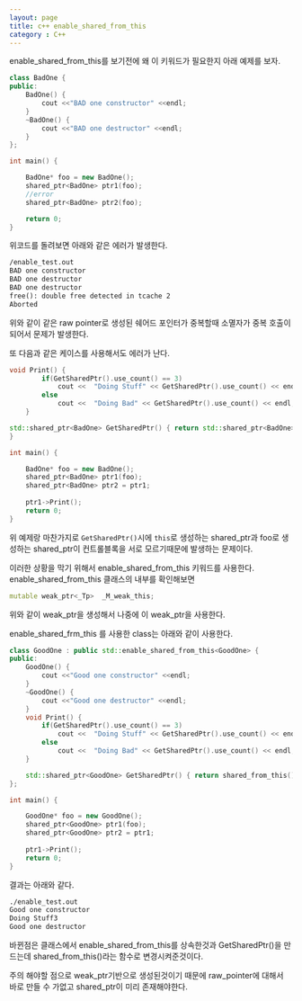 ```yaml
---
layout: page
title: c++ enable_shared_from_this
category : C++
---
```


enable_shared_from_this를 보기전에 왜 이 키워드가 필요한지 아래 예제를 보자.

```cpp
class BadOne {
public:
	BadOne() {
		cout <<"BAD one constructor" <<endl;
	}
	~BadOne() {
		cout <<"BAD one destructor" <<endl;
	}
};

int main() {

	BadOne* foo = new BadOne();
	shared_ptr<BadOne> ptr1(foo);
	//error
	shared_ptr<BadOne> ptr2(foo);

	return 0;
}
```

위코드를 돌려보면 아래와 같은 에러가 발생한다.

```  cmd
/enable_test.out 
BAD one constructor
BAD one destructor
BAD one destructor
free(): double free detected in tcache 2
Aborted
```

위와 같이 같은 raw pointer로 생성된 쉐어드 포인터가 중복할때 소멸자가 중복 호출이 되어서 문제가 발생한다.

또 다음과 같은 케이스를 사용해서도 에러가 난다. 

```cpp 
void Print() {
		if(GetSharedPtr().use_count() == 3)
			cout <<  "Doing Stuff" << GetSharedPtr().use_count() << endl;
		else
			cout <<  "Doing Bad" << GetSharedPtr().use_count() << endl;
	}

std::shared_ptr<BadOne> GetSharedPtr() { return std::shared_ptr<BadOne>(this); }
}

int main() {

	BadOne* foo = new BadOne();
	shared_ptr<BadOne> ptr1(foo);
	shared_ptr<BadOne> ptr2 = ptr1;
	
	ptr1->Print();
	return 0;
}
```

위 예제랑 마찬가지로 `GetSharedPtr()`시에 `this`로 생성하는 shared_ptr과 foo로 생성하는 shared_ptr이 컨트롤블록을 서로 모르기때문에 발생하는 문제이다. 

이러한 상황을 막기 위해서 enable_shared_from_this 키워드를 사용한다.
enable_shared_from_this 클래스의 내부를 확인해보면 

```cpp
mutable weak_ptr<_Tp>  _M_weak_this;
```

위와 같이 weak_ptr을 생성해서 나중에 이 weak_ptr을 사용한다.

enable_shared_frm_this 를 사용한 class는 아래와 같이 사용한다.

```cpp
class GoodOne : public std::enable_shared_from_this<GoodOne> {
public:
	GoodOne() {
		cout <<"Good one constructor" <<endl;
	}
	~GoodOne() {
		cout <<"Good one destructor" <<endl;
	}
	void Print() {
		if(GetSharedPtr().use_count() == 3)
			cout <<  "Doing Stuff" << GetSharedPtr().use_count() << endl;
		else
			cout <<  "Doing Bad" << GetSharedPtr().use_count() << endl;
	}

	std::shared_ptr<GoodOne> GetSharedPtr() { return shared_from_this(); }
};

int main() {

	GoodOne* foo = new GoodOne();
	shared_ptr<GoodOne> ptr1(foo);
	shared_ptr<GoodOne> ptr2 = ptr1;
	
	ptr1->Print();
	return 0;
}
```

결과는 아래와 같다.

```cmd
./enable_test.out 
Good one constructor
Doing Stuff3
Good one destructor
```

바뀐점은 클래스에서 enable_shared_from_this를 상속한것과 GetSharedPtr()을 만드는데 shared_from_this()라는 함수로 변경시켜준것이다.

주의 해야할 점으로 weak_ptr기반으로 생성된것이기 때문에 raw_pointer에 대해서 바로 만들 수 가없고 shared_ptr이 미리 존재해야한다.